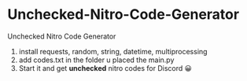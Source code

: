 # Unchecked-Nitro-Code-Generator
Unchecked Nitro Code Generator
1. install requests, random, string, datetime, multiprocessing
2. add codes.txt in the folder u placed the main.py
3. Start it and get **unchecked** nitro codes for Discord 😀
